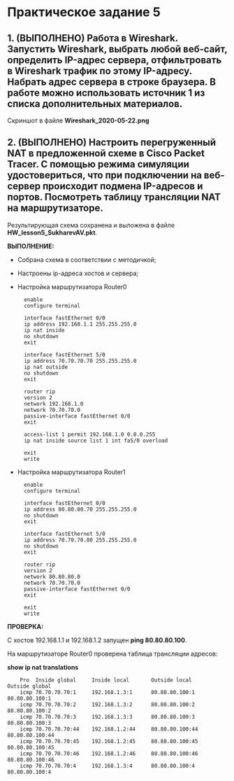 # Практическое задание 5

## 1. (ВЫПОЛНЕНО) Работа в Wireshark. Запустить Wireshark, выбрать любой веб-сайт, определить IP-адрес сервера, отфильтровать в Wireshark трафик по этому IP-адресу. Набрать адрес сервера в строке браузера. В работе можно использовать источник 1 из списка дополнительных материалов.


Скриншот в файле **Wireshark_2020-05-22.png**


## 2. (ВЫПОЛНЕНО) Настроить перегруженный NAT в предложенной схеме в Cisco Packet Tracer. С помощью режима симуляции удостовериться, что при подключении на веб-сервер происходит подмена IP-адресов и портов. Посмотреть таблицу трансляции NAT на маршрутизаторе.

Результирующая схема сохранена и выложена в файле **HW_lesson5_SukharevAV.pkt**.

**ВЫПОЛНЕНИЕ:**

* Собрана схема в соответствии с методичкой;
* Настроены ip-адреса хостов и сервера;
* Настройка маршрутизатора Router0

        enable
        configure terminal
        
        interface fastEthernet 0/0
        ip address 192.168.1.1 255.255.255.0
        ip nat inside 
        no shutdown
        exit

        interface fastEthernet 5/0
        ip address 70.70.70.70 255.255.255.0
        ip nat outside
        no shutdown
        exit

        router rip
        version 2
        network 192.168.1.0
        network 70.70.70.0
        passive-interface fastEthernet 0/0
        exit

        access-list 1 permit 192.168.1.0 0.0.0.255
        ip nat inside source list 1 int fa5/0 overload

        exit
        write


* Настройка маршрутизатора Router1

        enable
        configure terminal
        
        interface fastEthernet 0/0
        ip address 80.80.80.70 255.255.255.0
        no shutdown
        exit

        interface fastEthernet 5/0
        ip address 70.70.70.80 255.255.255.0
        no shutdown
        exit

        router rip
        version 2
        network 80.80.80.0
        network 70.70.70.0
        passive-interface fastEthernet 0/0
        exit

        exit
        write

**ПРОВЕРКА:**

C хостов 192.168.1.1 и 192.168.1.2 запущен **ping 80.80.80.100**.

На маршрутизаторе Router0 проверена таблица трансляции адресов:

**show ip nat translations**

        Pro  Inside global     Inside local       Outside local      Outside global
        icmp 70.70.70.70:1     192.168.1.3:1      80.80.80.100:1     80.80.80.100:1
        icmp 70.70.70.70:2     192.168.1.3:2      80.80.80.100:2     80.80.80.100:2
        icmp 70.70.70.70:3     192.168.1.3:3      80.80.80.100:3     80.80.80.100:3
        icmp 70.70.70.70:44    192.168.1.2:44     80.80.80.100:44    80.80.80.100:44
        icmp 70.70.70.70:45    192.168.1.2:45     80.80.80.100:45    80.80.80.100:45
        icmp 70.70.70.70:46    192.168.1.2:46     80.80.80.100:46    80.80.80.100:46
        icmp 70.70.70.70:4     192.168.1.3:4      80.80.80.100:4     80.80.80.100:4